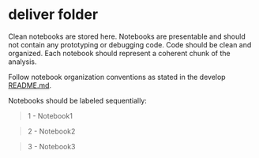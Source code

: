 # deliver folder

Clean notebooks are stored here. Notebooks are presentable and should not contain any prototyping or debugging code. Code should be clean and organized. Each notebook should represent a coherent chunk of the analysis.


Follow notebook organization conventions as stated in the develop [README.md](../develop/README.md).

Notebooks should be labeled sequentially:

> 1 - Notebook1

> 2 - Notebook2

> 3 - Notebook3
